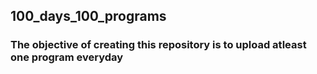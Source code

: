 ## 100_days_100_programs
### The objective of creating this repository is to upload atleast one program everyday
 
